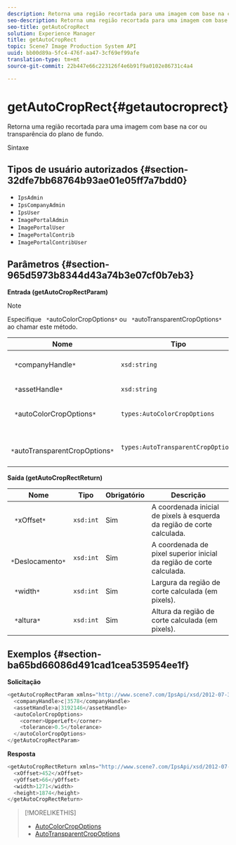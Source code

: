 ```yaml
---
description: Retorna uma região recortada para uma imagem com base na cor ou transparência do plano de fundo.
seo-description: Retorna uma região recortada para uma imagem com base na cor ou transparência do plano de fundo.
seo-title: getAutoCropRect
solution: Experience Manager
title: getAutoCropRect
topic: Scene7 Image Production System API
uuid: bb00d89a-5fc4-476f-aa47-3cf69ef99afe
translation-type: tm+mt
source-git-commit: 22b447e66c223126f4e6b91f9a0102e86731c4a4

---
```



# getAutoCropRect{#getautocroprect}

Retorna uma região recortada para uma imagem com base na cor ou transparência do plano de fundo.

Sintaxe

## Tipos de usuário autorizados {#section-32dfe7bb68764b93ae01e05ff7a7bdd0}

* `IpsAdmin`
* `IpsCompanyAdmin`
* `IpsUser`
* `ImagePortalAdmin`
* `ImagePortalUser`
* `ImagePortalContrib`
* `ImagePortalContribUser`

## Parâmetros {#section-965d5973b8344d43a74b3e07cf0b7eb3}

**Entrada (getAutoCropRectParam)**

>[!NOTE]
>
>Especifique ` *`autoColorCropOptions`*` ou ` *`autoTransparentCropOptions`*` ao chamar este método.

| Nome | Tipo | Obrigatório | Descrição |
|---|---|---|---|
| ` *`companyHandle`*` | `xsd:string` | Sim | O identificador da empresa com o ativo que você deseja trabalhar. |
| ` *`assetHandle`*` | `xsd:string` | Sim | O identificador do ativo com o qual você deseja trabalhar. |
| ` *`autoColorCropOptions`*` | `types:AutoColorCropOptions` | Não | Calcular retângulo de corte com base em cores. Consulte [AutoColorCropOptions](../../../types/c-data-types/r-auto-color-crop-options.md#reference-976c3a1f8e47473cae016a4e9e09e4a6). |
| ` *`autoTransparentCropOptions`*` | `types:AutoTransparentCropOptions` | Não | Calcule o retângulo de corte com base na transparência. Consulte [AutoTransparentCropOptions](../../../types/c-data-types/r-auto-transparent-crop-options.md#reference-f4460b3bdf814f4c85e4f097ea4e6e2b). |

**Saída (getAutoCropRectReturn)**

| Nome | Tipo | Obrigatório | Descrição |
|---|---|---|---|
| ` *`xOffset`*` | `xsd:int` | Sim | A coordenada inicial de pixels à esquerda da região de corte calculada. |
| ` *`Deslocamento`*` | `xsd:int` | Sim | A coordenada de pixel superior inicial da região de corte calculada. |
| ` *`width`*` | `xsd:int` | Sim | Largura da região de corte calculada (em pixels). |
| ` *`altura`*` | `xsd:int` | Sim | Altura da região de corte calculada (em pixels). |

## Exemplos {#section-ba65bd66086d491cad1cea535954ee1f}

**Solicitação**

```java
<getAutoCropRectParam xmlns="http://www.scene7.com/IpsApi/xsd/2012-07-31-beta">
  <companyHandle>c|3578</companyHandle>
  <assetHandle>a|3192146</assetHandle>
  <autoColorCropOptions>
    <corner>UpperLeft</corner>
    <tolerance>0.5</tolerance>
  </autoColorCropOptions>
</getAutoCropRectParam>
```

**Resposta**

```java
<getAutoCropRectReturn xmlns="http://www.scene7.com/IpsApi/xsd/2012-07-31-beta">
  <xOffset>452</xOffset>
  <yOffset>66</yOffset>
  <width>1271</width>
  <height>1874</height>
</getAutoCropRectReturn>
```

>[!MORELIKETHIS]
>
>* [AutoColorCropOptions](../../../types/c-data-types/r-auto-color-crop-options.md#reference-976c3a1f8e47473cae016a4e9e09e4a6)
>* [AutoTransparentCropOptions](../../../types/c-data-types/r-auto-transparent-crop-options.md#reference-f4460b3bdf814f4c85e4f097ea4e6e2b)


